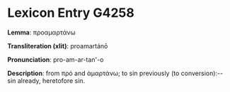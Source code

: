 # Lexicon Entry G4258

**Lemma**: προαμαρτάνω

**Transliteration (xlit)**: proamartánō

**Pronunciation**: pro-am-ar-tan'-o

**Description**:
from πρό and ἁμαρτάνω; to sin previously (to conversion):--sin already, heretofore sin.
